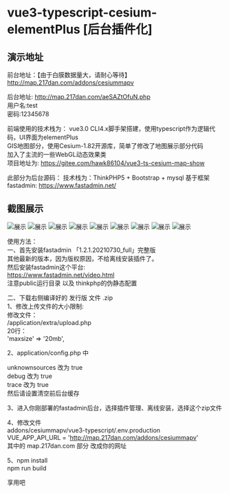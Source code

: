 <!--
 * @Description: 
 * @Version: 1.668
 * @Autor: Hawk
 * @Date: 2021-06-17 15:09:27
 * @LastEditors: Hawk
 * @LastEditTime: 2022-01-07 11:43:09
-->
# vue3-typescript-cesium-elementPlus [后台插件化]

## 演示地址 
前台地址：【由于白膜数据量大，请耐心等待】  
http://map.217dan.com/addons/cesiummapv  
 
后台地址:
http://map.217dan.com/aeSAZtOfuN.php  
用户名:test  
密码:12345678  

前端使用的技术栈为：
vue3.0 CLI4.x脚手架搭建，使用typescript作为逻辑代码，UI界面为elementPlus  
GIS地图部分，使用Cesium-1.82开源库，简单了修改了地图展示部分代码  
加入了主流的一些WebGL动态效果类  
项目地址为: https://gitee.com/hawk86104/vue3-ts-cesium-map-show  

此部分为后台源码：
技术栈为：ThinkPHP5 + Bootstrap + mysql
基于框架fastadmin: https://www.fastadmin.net/

## 截图展示
![展示](https://jdvop.oss-cn-qingdao.aliyuncs.com/assets/img/3ddemo/index.png)
![展示](https://jdvop.oss-cn-qingdao.aliyuncs.com/assets/img/3ddemo/config1.png)
![展示](https://jdvop.oss-cn-qingdao.aliyuncs.com/assets/img/3ddemo/config2.png)
![展示](https://jdvop.oss-cn-qingdao.aliyuncs.com/assets/img/3ddemo/index截屏.gif)
![展示](https://jdvop.oss-cn-qingdao.aliyuncs.com/assets/img/3ddemo/line.gif)
![展示](https://jdvop.oss-cn-qingdao.aliyuncs.com/assets/img/3ddemo/mapimagery.gif)
![展示](https://jdvop.oss-cn-qingdao.aliyuncs.com/assets/img/3ddemo/modelsit.gif)
![展示](https://jdvop.oss-cn-qingdao.aliyuncs.com/assets/img/3ddemo/pointeffect.gif)
![展示](https://jdvop.oss-cn-qingdao.aliyuncs.com/assets/img/3ddemo/titleset.gif)

使用方法：  
一、首先安装fastadmin 「1.2.1.20210730_full」完整版  
其他最新的版本，因为版权原因，不给离线安装插件了。  
然后安装fastadmin这个平台:  
https://www.fastadmin.net/video.html  
注意public运行目录 以及 thinkphp的伪静态配置  

二、下载右侧编译好的 发行版 文件 .zip  
1、修改上传文件的大小限制:  
修改文件：  
/application/extra/upload.php  
20行：  
'maxsize'   => '20mb',  

2、application/config.php 中 

unknownsources  改为 true  
debug  改为 true  
trace  改为 true  
然后请设置清空前后台缓存  

3、进入你刚部署的fastadmin后台，选择插件管理、离线安装，选择这个zip文件  

4、修改文件  
addons/cesiummapv/vue3-typescript/.env.production  
VUE_APP_API_URL = 'http://map.217dan.com/addons/cesiummapv'  
其中的 map.217dan.com 部分 改成你的网址  

5、npm install  
npm run build  

享用吧